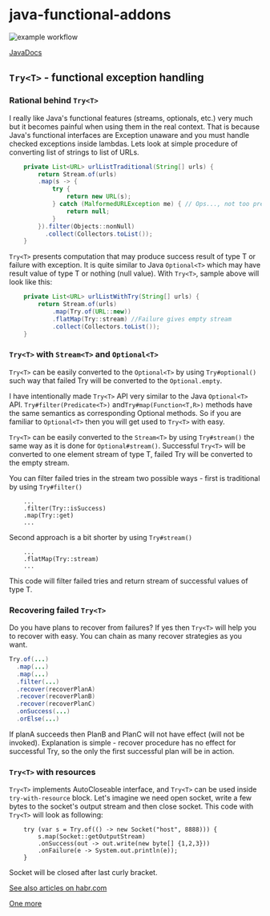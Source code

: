 # java-functional-addons

![example workflow](https://github.com/skopylov58/java-functional-addons/actions/workflows/gradle.yml/badge.svg)

[JavaDocs](https://skopylov58.github.io/java-functional-addons/)

## `Try<T>` - functional exception handling

### Rational behind `Try<T>`

I really like Java's functional features (streams, optionals, etc.) very much but it becomes painful 
when using them in the real context. That is because Java's functional interfaces are Exception unaware
and you must handle checked exceptions inside lambdas.
Lets look at simple procedure of converting list of strings to list of URLs.

```java
    private List<URL> urlListTraditional(String[] urls) {
        return Stream.of(urls)
        .map(s -> {
            try {
                return new URL(s);
            } catch (MalformedURLException me) { // Ops..., not too pretty
                return null;
            }
        }).filter(Objects::nonNull)
          .collect(Collectors.toList());
    }
```

`Try<T>` presents computation that may produce success result of type T or failure with exception.
It is quite similar to Java `Optional<T>` which may have result value of type T or nothing (null value).
With `Try<T>`, sample above will look like this:

```java
    private List<URL> urlListWithTry(String[] urls) {
        return Stream.of(urls)
            .map(Try.of(URL::new))
            .flatMap(Try::stream) //Failure gives empty stream
            .collect(Collectors.toList());
    }
```
### `Try<T>` with `Stream<T>` and `Optional<T>`

`Try<T>` can be easily converted  to the `Optional<T>` by using `Try#optional()` such way that failed Try will be converted to the `Optional.empty`.

I have intentionally made `Try<T>` API very similar to the Java `Optional<T>` API.
`Try#filter(Predicate<T>)` and`Try#map(Function<T,R>)` methods have the same semantics as corresponding Optional methods.
So if you are familiar to `Optional<T>` then you will get used to `Try<T>` with easy.

`Try<T>` can be easily converted  to the `Stream<T>` by using `Try#stream()` the same way as it is done for `Optional#stream()`.
Successful `Try<T>` will be converted to one element stream of type T, failed Try will be converted to the empty stream.

You can filter failed tries in the stream two possible ways - first is traditional by using `Try#filter()`

```
    ...
    .filter(Try::isSuccess)
    .map(Try::get)
    ...

```

Second approach is a bit shorter by using `Try#stream()`

```
    ...
    .flatMap(Try::stream)
    ...
```

This code will filter failed tries and return stream of successful values of type T.

### Recovering failed `Try<T>`

Do you have plans to recover from failures? If yes then `Try<T>` will help you to recover with easy.
You can chain as many recover strategies as you want.

```java
Try.of(...)
  .map(...)
  .map(...)
  .filter(...)
  .recover(recoverPlanA)
  .recover(recoverPlanB)
  .recover(recoverPlanC)
  .onSuccess(...)
  .orElse(...)
```

If planA succeeds then PlanB and PlanC will not have effect (will not be invoked). Explanation is 
simple - recover procedure has no effect for successful Try, so the only the first successful
plan will be in action.

### `Try<T>` with resources

`Try<T>` implements AutoCloseable interface, and `Try<T>` can be used inside `try-with-resource` block. 
Let's imagine we need open socket, write a few bytes to the socket's output stream and then close socket.
This code with `Try<T>` will look as following:

```
    try (var s = Try.of(() -> new Socket("host", 8888))) {
        s.map(Socket::getOutputStream)
        .onSuccess(out -> out.write(new byte[] {1,2,3}))
        .onFailure(e -> System.out.println(e));
    }
```

Socket will be closed after last curly bracket.

[See also articles on habr.com](https://habr.com/ru/post/676852/)

[One more](https://habr.com/ru/post/687954/)

